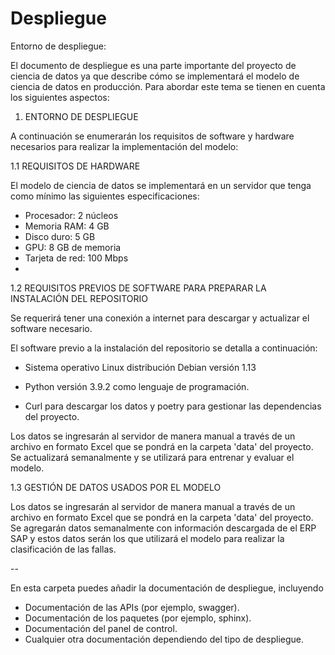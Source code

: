 # Despliegue

Entorno de despliegue:

El documento de despliegue es una parte importante del proyecto de ciencia de datos ya que describe cómo se implementará el modelo de ciencia de datos en producción.  Para abordar este tema se tienen en cuenta los siguientes aspectos:

1. ENTORNO DE DESPLIEGUE

A continuación se enumerarán los requisitos de software y hardware necesarios para realizar la implementación del modelo:

1.1 REQUISITOS DE HARDWARE

El modelo de ciencia de datos se implementará en un servidor que tenga como mínimo las siguientes especificaciones:

- Procesador: 2 núcleos
- Memoria RAM: 4 GB
- Disco duro: 5 GB
- GPU: 8 GB de memoria
- Tarjeta de red: 100 Mbps
- 
1.2 REQUISITOS PREVIOS DE SOFTWARE PARA PREPARAR LA INSTALACIÓN DEL REPOSITORIO  

Se requerirá tener una conexión a internet para descargar y actualizar el software necesario.

El software previo a la instalación del repositorio se detalla a continuación:

- Sistema operativo Linux distribución Debian versión 1.13 

- Python versión 3.9.2 como lenguaje de programación.
- Curl para descargar los datos y poetry para gestionar las dependencias del proyecto.

Los datos se ingresarán al servidor de manera manual a través de un archivo en formato Excel que se pondrá en la carpeta 'data' del proyecto. Se actualizará semanalmente y se utilizará para entrenar y evaluar el modelo.

1.3 GESTIÓN DE DATOS USADOS POR EL MODELO

Los datos se ingresarán al servidor de manera manual a través de un archivo en formato Excel que se pondrá en la carpeta 'data' del proyecto. Se agregarán datos  semanalmente con información descargada de el ERP SAP y estos datos serán los que utilizará el modelo para realizar la clasificación de las fallas.

--

En esta carpeta puedes añadir la documentación de despliegue, incluyendo

* Documentación de las APIs (por ejemplo, swagger).
* Documentación de los paquetes (por ejemplo, sphinx).
* Documentación del panel de control.
* Cualquier otra documentación dependiendo del tipo de despliegue.
